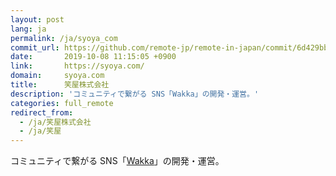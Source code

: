 ```yaml
---
layout: post
lang: ja
permalink: /ja/syoya_com
commit_url: https://github.com/remote-jp/remote-in-japan/commit/6d429bba279cbf14d5345ad9a1d7a1016e3a4636
date:       2019-10-08 11:15:05 +0900
link:       https://syoya.com/
domain:     syoya.com
title:      笑屋株式会社
description: 'コミュニティで繋がる SNS「Wakka」の開発・運営。'
categories: full_remote
redirect_from:
  - /ja/笑屋株式会社
  - /ja/笑屋
---
```


<p>コミュニティで繋がる SNS「<a href="https://wakka.io">Wakka</a>」の開発・運営。</p>
